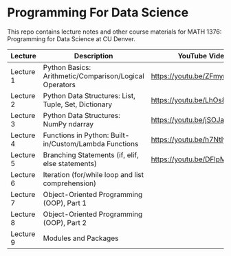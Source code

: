 # Programming For Data Science
This repo contains lecture notes and other course materials for MATH 1376: Programming for Data Science at CU Denver.

| Lecture       | Description                                  | YouTube Video     |
|-------------|----------------------------------------------|-----------------|
| Lecture 1     | Python Basics: Arithmetic/Comparison/Logical Operators                   | https://youtu.be/ZFmyr2lClLk |
| Lecture 2     | Python Data Structures: List, Tuple, Set, Dictionary    | https://youtu.be/LhOs8GVD9UY |
| Lecture 3     | Python Data Structures: NumPy ndarray     | https://youtu.be/jSOJayMhDv8 |
| Lecture 4     | Functions in Python: Built-in/Custom/Lambda Functions | https://youtu.be/h7NtIye5tgo  |
| Lecture 5     | Branching Statements (if, elif, else statements)   | https://youtu.be/DFlpMFb-FpU   |
| Lecture 6     | Iteration (for/while loop and list comprehension) |                      |
| Lecture 7     | Object-Oriented Programming (OOP), Part 1   |              |
| Lecture 8     | Object-Oriented Programming (OOP), Part 2   |              | 
| Lecture 9     | Modules and Packages         |            |
